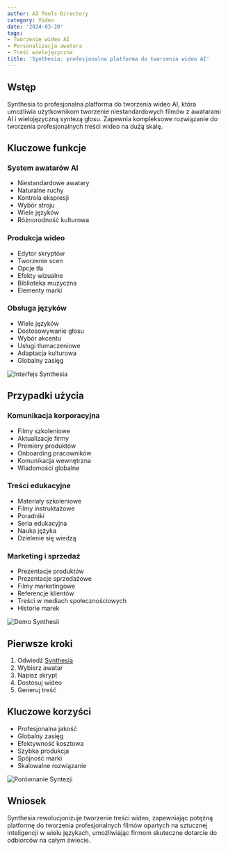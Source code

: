 ```yaml
---
author: AI Tools Directory
category: Video
date: '2024-03-20'
tags:
- Tworzenie wideo AI
- Personalizacja awatara
- Treść wielojęzyczna
title: 'Synthesia: profesjonalna platforma do tworzenia wideo AI'
---
```


## Wstęp

Synthesia to profesjonalna platforma do tworzenia wideo AI, która umożliwia użytkownikom tworzenie niestandardowych filmów z awatarami AI i wielojęzyczną syntezą głosu. Zapewnia kompleksowe rozwiązanie do tworzenia profesjonalnych treści wideo na dużą skalę.

## Kluczowe funkcje

### System awatarów AI
- Niestandardowe awatary
- Naturalne ruchy
- Kontrola ekspresji
- Wybór stroju
- Wiele języków
- Różnorodność kulturowa

### Produkcja wideo
- Edytor skryptów
- Tworzenie scen
- Opcje tła
- Efekty wizualne
- Biblioteka muzyczna
- Elementy marki

### Obsługa języków
- Wiele języków
- Dostosowywanie głosu
- Wybór akcentu
- Usługi tłumaczeniowe
- Adaptacja kulturowa
- Globalny zasięg

![Interfejs Synthesia](/imgs/synthesia/interface.jpg)

## Przypadki użycia

### Komunikacja korporacyjna
- Filmy szkoleniowe
- Aktualizacje firmy
- Premiery produktów
- Onboarding pracowników
- Komunikacja wewnętrzna
- Wiadomości globalne

### Treści edukacyjne
- Materiały szkoleniowe
- Filmy instruktażowe
- Poradniki
- Seria edukacyjna
- Nauka języka
- Dzielenie się wiedzą

### Marketing i sprzedaż
- Prezentacje produktów
- Prezentacje sprzedażowe
- Filmy marketingowe
- Referencje klientów
- Treści w mediach społecznościowych
- Historie marek

![Demo Synthesii](/imgs/synthesia/demo.jpg)

## Pierwsze kroki

1. Odwiedź [Synthesia](https://synthesia.io)
2. Wybierz awatar
3. Napisz skrypt
4. Dostosuj wideo
5. Generuj treść

## Kluczowe korzyści

- Profesjonalna jakość
- Globalny zasięg
- Efektywność kosztowa
- Szybka produkcja
- Spójność marki
- Skalowalne rozwiązanie

![Porównanie Syntezji](/imgs/synthesia/comparison.jpg)

## Wniosek

Synthesia rewolucjonizuje tworzenie treści wideo, zapewniając potężną platformę do tworzenia profesjonalnych filmów opartych na sztucznej inteligencji w wielu językach, umożliwiając firmom skuteczne dotarcie do odbiorców na całym świecie.